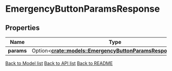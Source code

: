 # EmergencyButtonParamsResponse

## Properties

Name | Type | Description | Notes
------------ | ------------- | ------------- | -------------
**params** | Option<[**crate::models::EmergencyButtonParamsResponseParams**](EmergencyButtonParams_response_params.md)> |  | [optional]

[Back to Model list](../README.md#documentation-for-models) [Back to API list](../README.md#documentation-for-api-endpoints) [Back to README](../README.md)


